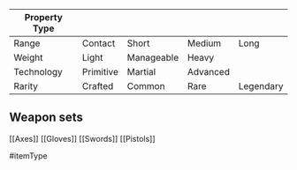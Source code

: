
| Property Type |           |            |          |           |
| ------------- | --------- | ---------- | -------- | --------- |
| Range         | Contact   | Short      | Medium   | Long      |
| Weight        | Light     | Manageable | Heavy    |           |
| Technology    | Primitive | Martial    | Advanced |           |
| Rarity        | Crafted   | Common     | Rare     | Legendary |

## Weapon sets
[[Axes]]
[[Gloves]]
[[Swords]]
[[Pistols]]

#itemType 